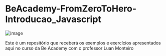 # BeAcademy-FromZeroToHero-Introducao_Javascript
![image](https://user-images.githubusercontent.com/115509558/200885304-33b722f8-e7b6-4562-902e-5d09b5e4429e.png)

Este é um repositório que receberá os exemplos e exercícios apresentados aqui no curso da Be Academy com o professor Luan Monteiro
